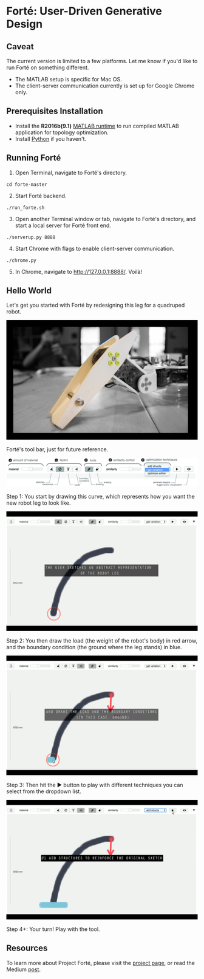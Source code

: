 # Forté: User-Driven Generative Design
## Caveat
The current version is limited to a few platforms. Let me know if you'd like to run Forté on something different.
* The MATLAB setup is specific for Mac OS.
* The client-server communication currently is set up for Google Chrome only.

## Prerequisites Installation
* Install the **R2016b(9.1)** [MATLAB runtime](https://www.mathworks.com/products/compiler/matlab-runtime.html) to run compiled MATLAB application for topology optimization.
* Install [Python](https://www.python.org/downloads/) if you haven't.


## Running Forté
1. Open Terminal, navigate to Forté's directory.
```shell
cd forte-master
```

2. Start Forté backend.
```shell
./run_forte.sh
```

3. Open another Terminal window or tab, navigate to Forté's directory, and start a local server for Forté front end.
```shell
./serverup.py 8888
```

4. Start Chrome with flags to enable client-server communication.
```shell
./chrome.py
```

5. In Chrome, navigate to http://127.0.0.1:8888/. Voilà!

## Hello World
Let's get you started with Forté by redesigning this leg for a quadruped robot.

![alt text](images/forte_tutorial0.png "Redesigning the leg of a quadruped robot")

Forté's tool bar, just for future reference.

![alt text](images/overview.jpg "Forté toolbar")

Step 1: You start by drawing this curve, which represents how you want the new robot leg to look like.

![alt text](images/forte_tutorial1.png "You start by drawing this curve")

Step 2: You then draw the load (the weight of the robot's body) in red arrow, and the boundary condition (the ground where the leg stands) in blue.

![alt text](images/forte_tutorial2.png "You draw the load and boundary condition")

Step 3: Then hit the ▶ button to play with different techniques you can select from the dropdown list.

![alt text](images/forte_tutorial3.png "You draw the load and boundary condition")

Step 4+: Your turn! Play with the tool.

## Resources
To learn more about Project Forté, please visit the [project page](http://web.xiangchen.me/#forteacute), or read the Medium [post](https://medium.com/@anthony.xiangchen/fort%C3%A9-user-driven-generative-design-86d43515006b).
